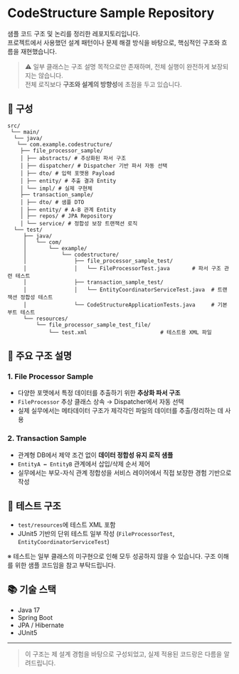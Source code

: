 # CodeStructure Sample Repository

샘플 코드 구조 및 논리를 정리한 레포지토리입니다.  
프로젝트에서 사용했던 설계 패턴이나 문제 해결 방식을 바탕으로, 핵심적인 구조와 흐름을 재현했습니다.

> ⚠ 일부 클래스는 구조 설명 목적으로만 존재하며, 전체 실행이 완전하게 보장되지는 않습니다.  
> 전체 로직보다 **구조와 설계의 방향성**에 초점을 두고 있습니다.

## 🧩 구성
```
src/
 └── main/
  └── java/
   └── com.example.codestructure/
    ├── file_processor_sample/
    │ ├── abstracts/ # 추상화된 파서 구조
    │ ├── dispatcher/ # Dispatcher 기반 파서 자동 선택 
    │ ├── dto/ # 입력 포맷용 Payload 
    │ ├── entity/ # 추출 결과 Entity 
    │ └── impl/ # 실제 구현체 
    ├── transaction_sample/ 
    │ ├── dto/ # 샘플 DTO
    │ ├── entity/ # A-B 관계 Entity 
    │ ├── repos/ # JPA Repository 
    │ └── service/ # 정합성 보장 트랜잭션 로직
  └── test/
     ├── java/
     │   └── com/
     │       └── example/
     │           └── codestructure/
     │               ├── file_processor_sample_test/
     │               │   └── FileProcessorTest.java       # 파서 구조 관련 테스트
     │               ├── transaction_sample_test/
     │               │   └── EntityCoordinatorServiceTest.java  # 트랜잭션 정합성 테스트
     │               └── CodeStructureApplicationTests.java     # 기본 부트 테스트
     └── resources/
         └── file_processor_sample_test_file/
             └── test.xml                       # 테스트용 XML 파일
```

## 📌 주요 구조 설명

### 1. File Processor Sample

- 다양한 포맷에서 특정 데이터를 추출하기 위한 **추상화 파서 구조**
- `FileProcessor` 추상 클래스 상속 → Dispatcher에서 자동 선택
- 실제 실무에서는 메타데이터 구조가 제각각인 파일의 데이터를 추출/정리하는 데 사용

### 2. Transaction Sample

- 관계형 DB에서 제약 조건 없이 **데이터 정합성 유지 로직 샘플**
- `EntityA ↔ EntityB` 관계에서 삽입/삭제 순서 제어
- 실무에서는 부모-자식 관계 정합성을 서비스 레이어에서 직접 보장한 경험 기반으로 작성

## 🧪 테스트 구조

- `test/resources`에 테스트 XML 포함
- JUnit5 기반의 단위 테스트 일부 작성 (`FileProcessorTest`, `EntityCoordinatorServiceTest`)

※ 테스트는 일부 클래스의 미구현으로 인해 모두 성공하지 않을 수 있습니다. 구조 이해를 위한 샘플 코드임을 참고 부탁드립니다.

## 📚 기술 스택

- Java 17
- Spring Boot
- JPA / Hibernate
- JUnit5

---

> 이 구조는 제 설계 경험을 바탕으로 구성되었고, 실제 적용된 코드랑은 다름을 알려드립니다.